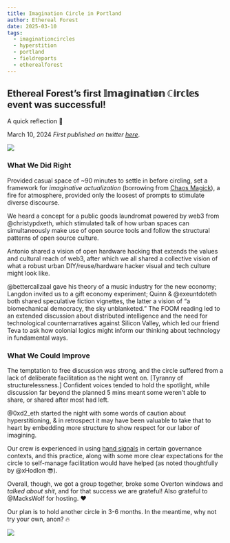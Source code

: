 ```yaml
---
title: Imagination Circle in Portland
author: Ethereal Forest
date: 2025-03-10
tags:
  - imaginationcircles
  - hyperstition
  - portland
  - fieldreports
  - etherealforest
---
```

## Ethereal Forest’s first 𝕀𝕞𝕒𝕘𝕚𝕟𝕒𝕥𝕚𝕠𝕟 ℂ𝕚𝕣𝕔𝕝𝕖𝕤 event was successful!   
A quick reflection 🧵 

March 10, 2024 
*First published on twitter [here](https://x.com/EthForestDAO/status/1789062703442784325)*.

![](assets/imagination-circle-pdx.png)

### What We Did Right
Provided casual space of ~90 minutes to settle in before circling, set a framework for *imaginative actualization* (borrowing from [Chaos Magick](https://en.m.wikipedia.org/wiki/Chaos_magic)), a fire for atmosphere, provided only the loosest of prompts to stimulate diverse discourse. 

We heard a concept for a public goods laundromat powered by web3 from @christypdxeth, which stimulated talk of how urban spaces can simultaneously make use of open source tools and follow the structural patterns of open source culture. 

Antonio shared a vision of open hardware hacking that extends the values and cultural reach of web3, after which we all shared a collective vision of what a robust urban DIY/reuse/hardware hacker visual and tech culture might look like. 

@bettercallzaal gave his theory of a music industry for the new economy; Langdon invited us to a gift economy experiment; Quinn & @exeuntdoteth both shared speculative fiction vignettes, the latter a vision of “a biomechanical democracy, the sky unblanketed.” The FOOM reading led to an extended discussion about distributed intelligence and the need for technological counternarratives against Silicon Valley, which led our friend Teva to ask how colonial logics might inform our thinking about technology in fundamental ways. 

### What We Could Improve
The temptation to free discussion was strong, and the circle suffered from a lack of deliberate facilitation as the night went on. [Tyranny of structurelessness.] Confident voices tended to hold the spotlight, while discussion far beyond the planned 5 mins meant some weren’t able to share, or shared after most had left.  
  
@0xd2_eth started the night with some words of caution about hyperstitioning, & in retrospect it may have been valuable to take that to heart by embedding more structure to show respect for our labor of imagining. 

Our crew is experienced in using [hand signals](https://www.seedsforchange.org.uk/downloads/handsig.pdf) in certain governance contexts, and this practice, along with some more clear expectations for the circle to self-manage facilitation would have helped (as noted thoughtfully by @xHodlon 😎).  

Overall, though, we got a group together, broke some Overton windows and *talked about shit*, and for that success we are grateful! Also grateful to @MacksWolf for hosting. ❤️  
  
Our plan is to hold another circle in 3-6 months. In the meantime, why not try your own, anon? 🔥 

![](assets/imag-circle-pdx-flyer.jpg)